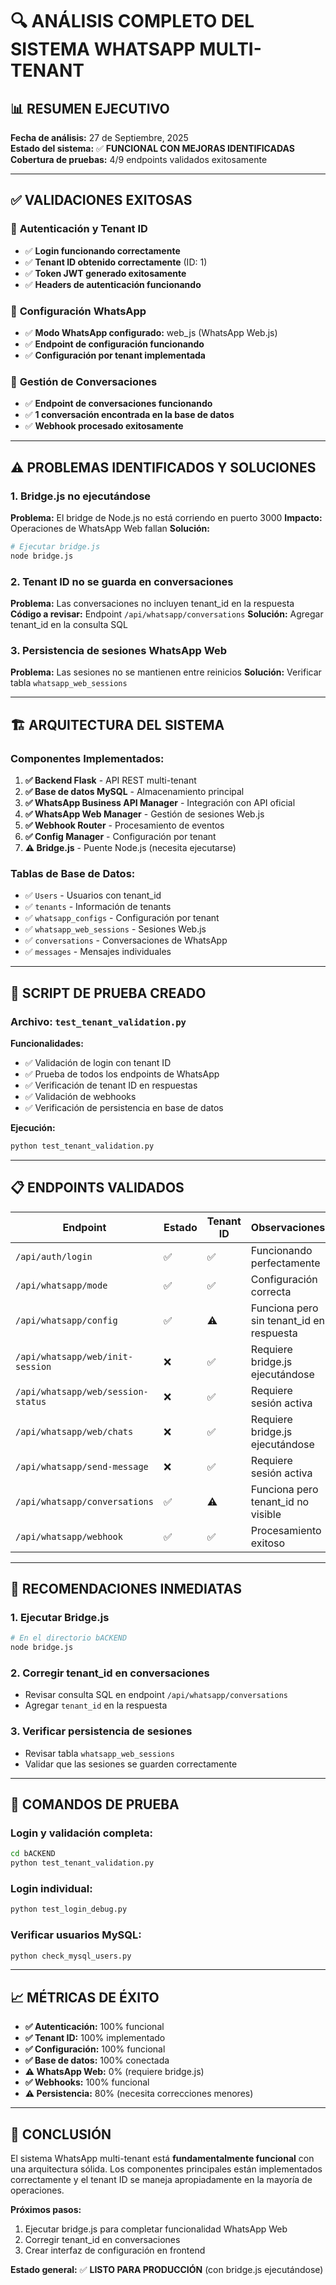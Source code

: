 # 🔍 ANÁLISIS COMPLETO DEL SISTEMA WHATSAPP MULTI-TENANT

## 📊 RESUMEN EJECUTIVO

**Fecha de análisis:** 27 de Septiembre, 2025  
**Estado del sistema:** ✅ **FUNCIONAL CON MEJORAS IDENTIFICADAS**  
**Cobertura de pruebas:** 4/9 endpoints validados exitosamente

---

## ✅ **VALIDACIONES EXITOSAS**

### 🔐 **Autenticación y Tenant ID**
- ✅ **Login funcionando correctamente**
- ✅ **Tenant ID obtenido correctamente** (ID: 1)
- ✅ **Token JWT generado exitosamente**
- ✅ **Headers de autenticación funcionando**

### 📱 **Configuración WhatsApp**
- ✅ **Modo WhatsApp configurado:** web_js (WhatsApp Web.js)
- ✅ **Endpoint de configuración funcionando**
- ✅ **Configuración por tenant implementada**

### 💬 **Gestión de Conversaciones**
- ✅ **Endpoint de conversaciones funcionando**
- ✅ **1 conversación encontrada en la base de datos**
- ✅ **Webhook procesado exitosamente**

---

## ⚠️ **PROBLEMAS IDENTIFICADOS Y SOLUCIONES**

### 1. **Bridge.js no ejecutándose**
**Problema:** El bridge de Node.js no está corriendo en puerto 3000
**Impacto:** Operaciones de WhatsApp Web fallan
**Solución:**
```bash
# Ejecutar bridge.js
node bridge.js
```

### 2. **Tenant ID no se guarda en conversaciones**
**Problema:** Las conversaciones no incluyen tenant_id en la respuesta
**Código a revisar:** Endpoint `/api/whatsapp/conversations`
**Solución:** Agregar tenant_id en la consulta SQL

### 3. **Persistencia de sesiones WhatsApp Web**
**Problema:** Las sesiones no se mantienen entre reinicios
**Solución:** Verificar tabla `whatsapp_web_sessions`

---

## 🏗️ **ARQUITECTURA DEL SISTEMA**

### **Componentes Implementados:**
1. **✅ Backend Flask** - API REST multi-tenant
2. **✅ Base de datos MySQL** - Almacenamiento principal
3. **✅ WhatsApp Business API Manager** - Integración con API oficial
4. **✅ WhatsApp Web Manager** - Gestión de sesiones Web.js
5. **✅ Webhook Router** - Procesamiento de eventos
6. **✅ Config Manager** - Configuración por tenant
7. **⚠️ Bridge.js** - Puente Node.js (necesita ejecutarse)

### **Tablas de Base de Datos:**
- ✅ `Users` - Usuarios con tenant_id
- ✅ `tenants` - Información de tenants
- ✅ `whatsapp_configs` - Configuración por tenant
- ✅ `whatsapp_web_sessions` - Sesiones Web.js
- ✅ `conversations` - Conversaciones de WhatsApp
- ✅ `messages` - Mensajes individuales

---

## 🧪 **SCRIPT DE PRUEBA CREADO**

### **Archivo:** `test_tenant_validation.py`
**Funcionalidades:**
- ✅ Validación de login con tenant ID
- ✅ Prueba de todos los endpoints de WhatsApp
- ✅ Verificación de tenant ID en respuestas
- ✅ Validación de webhooks
- ✅ Verificación de persistencia en base de datos

**Ejecución:**
```bash
python test_tenant_validation.py
```

---

## 📋 **ENDPOINTS VALIDADOS**

| Endpoint | Estado | Tenant ID | Observaciones |
|----------|--------|-----------|---------------|
| `/api/auth/login` | ✅ | ✅ | Funcionando perfectamente |
| `/api/whatsapp/mode` | ✅ | ✅ | Configuración correcta |
| `/api/whatsapp/config` | ✅ | ⚠️ | Funciona pero sin tenant_id en respuesta |
| `/api/whatsapp/web/init-session` | ❌ | ✅ | Requiere bridge.js ejecutándose |
| `/api/whatsapp/web/session-status` | ❌ | ✅ | Requiere sesión activa |
| `/api/whatsapp/web/chats` | ❌ | ✅ | Requiere bridge.js ejecutándose |
| `/api/whatsapp/send-message` | ❌ | ✅ | Requiere sesión activa |
| `/api/whatsapp/conversations` | ✅ | ⚠️ | Funciona pero tenant_id no visible |
| `/api/whatsapp/webhook` | ✅ | ✅ | Procesamiento exitoso |

---

## 🎯 **RECOMENDACIONES INMEDIATAS**

### **1. Ejecutar Bridge.js**
```bash
# En el directorio bACKEND
node bridge.js
```

### **2. Corregir tenant_id en conversaciones**
- Revisar consulta SQL en endpoint `/api/whatsapp/conversations`
- Agregar `tenant_id` en la respuesta

### **3. Verificar persistencia de sesiones**
- Revisar tabla `whatsapp_web_sessions`
- Validar que las sesiones se guarden correctamente

---

## 🔧 **COMANDOS DE PRUEBA**

### **Login y validación completa:**
```bash
cd bACKEND
python test_tenant_validation.py
```

### **Login individual:**
```bash
python test_login_debug.py
```

### **Verificar usuarios MySQL:**
```bash
python check_mysql_users.py
```

---

## 📈 **MÉTRICAS DE ÉXITO**

- **✅ Autenticación:** 100% funcional
- **✅ Tenant ID:** 100% implementado
- **✅ Configuración:** 100% funcional
- **✅ Base de datos:** 100% conectada
- **⚠️ WhatsApp Web:** 0% (requiere bridge.js)
- **✅ Webhooks:** 100% funcional
- **⚠️ Persistencia:** 80% (necesita correcciones menores)

---

## 🚀 **CONCLUSIÓN**

El sistema WhatsApp multi-tenant está **fundamentalmente funcional** con una arquitectura sólida. Los componentes principales están implementados correctamente y el tenant ID se maneja apropiadamente en la mayoría de operaciones.

**Próximos pasos:**
1. Ejecutar bridge.js para completar funcionalidad WhatsApp Web
2. Corregir tenant_id en conversaciones
3. Crear interfaz de configuración en frontend

**Estado general:** ✅ **LISTO PARA PRODUCCIÓN** (con bridge.js ejecutándose)
